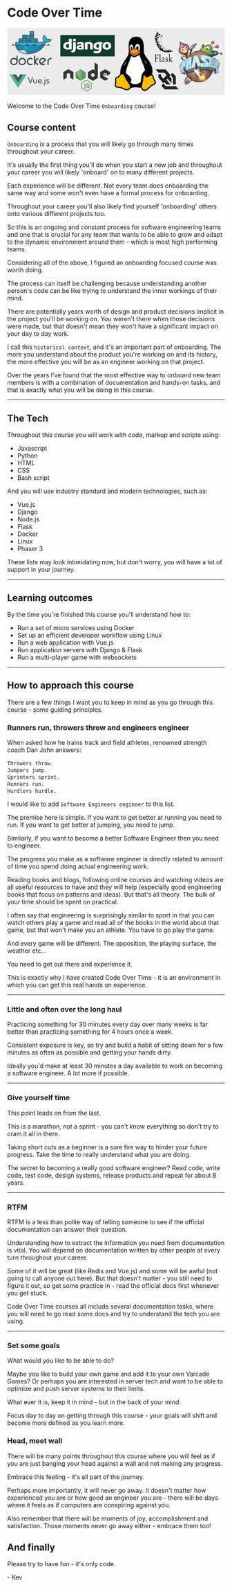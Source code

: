 # Code Over Time

![Icons for tech used in the project](img/tech_list.png)

Welcome to the Code Over Time `Onboarding` course! 

## Course content

`Onboarding` is a process that you will likely go through many times throughout your career. 

It's usually the first thing you'll do when you start a new job and throughout your career you will likely 'onboard' on to many different projects.

Each experience will be different. Not every team does onboarding the same way and some won't even have a formal process for onboarding.

Throughout your career you'll also likely find yourself 'onboarding' others onto various different projects too.

So this is an ongoing and constant process for software engineering teams and one that is crucial for any team that wants to be able to grow and adapt to the dynamic environment around them - which is most high performing teams.

Considering all of the above, I figured an onboarding focused course was worth doing.

The process can itself be challenging because understanding another person's code can be like trying to understand the inner workings of their mind. 

There are potentially years worth of design and product decisions implicit in the project you'll be working on. You weren't there when those decisions were made, but that doesn't mean they won't have a significant impact on your day to day work. 

I call this `historical context`, and it's an important part of onboarding. The more you understand about the product you're working on and its history, the more effective you will be as an engineer working on that project.

Over the years I've found that the most effective way to onboard new team members is with a combination of documentation and hands-on tasks, and that is exactly what you will be doing in this course. 

***

## The Tech

Throughout this course you will work with code, markup and scripts using:

* Javascript
* Python
* HTML
* CSS
* Bash script

And you will use industry standard and modern technologies, such as:

* Vue.js
* Django
* Node.js
* Flask
* Docker
* Linux
* Phaser 3

These lists may look intimidating now, but don't worry, you will have a lot of support in your journey.

***

## Learning outcomes

By the time you're finished this course you'll understand how to:

* Run a set of micro services using Docker
* Set up an efficient developer workflow using Linux
* Run a web application with Vue.js
* Run application servers with Django & Flask
* Run a multi-player game with websockets

***

## How to approach this course

There are a few things I want you to keep in mind as you go through this course - some guiding principles.

### Runners run, throwers throw and engineers engineer

When asked how he trains track and field athletes, renowned strength coach Dan John answers: 

```
Throwers throw.
Jumpers jump.
Sprinters sprint.
Runners run.
Hurdlers hurdle.
```

I would like to add `Software Engineers engineer` to this list.

The premise here is simple. If you want to get better at running you need to run. If you want to get better at jumping, you need to jump.

Similarly, if you want to become a better Software Engineer then you need to engineer.

The progress you make as a software engineer is directly related to amount of time you spend doing actual engineering work.

Reading books and blogs, following online courses and watching videos are all useful resources to have and they will help (especially good engineering books that focus on patterns and ideas). But that's all theory. The bulk of your time should be spent on practical.

I often say that engineering is surprisingly similar to sport in that you can watch others play a game and read all of the books in the world about that game, but that won't make you an athlete. You have to go play the game.

And every game will be different. The opposition, the playing surface, the weather etc...

You need to get out there and experience it. 

This is exactly why I have created Code Over Time - it is an environment in which you can get this real hands on experience.

***

### Little and often over the long haul

Practicing something for 30 minutes every day over many weeks is far better than practicing something for 4 hours once a week.

Consistent exposure is key, so try and build a habit of sitting down for a few minutes as often as possible and getting your hands dirty.

Ideally you'd make at least 30 minutes a day available to work on becoming a software engineer. A lot more if possible.

***

### Give yourself time

This point leads on from the last. 

This is a marathon, not a sprint - you can't know everything so don't try to cram it all in there.

Taking short cuts as a beginner is a sure fire way to hinder your future progress. Take the time to really understand what you are doing.

The secret to becoming a really good software engineer? Read code, write code, test code, design systems, release products and repeat for about 8 years.

***

### RTFM

RTFM is a less than polite way of telling someone to see if the official documentation can answer their question.

Understanding how to extract the information you need from documentation is vital. You will depend on documentation written by other people at every turn throughout your career. 

Some of it will be great (like Redis and Vue.js) and some will be awful (not going to call anyone out here). But that doesn't matter - you still need to figure it out, so get some practice in - read the official docs first whenever you get stuck.

Code Over Time courses all include several documentation tasks, where you will need to go read some docs and try to understand the tech you are using.

***

### Set some goals

What would you like to be able to do? 

Maybe you like to build your own game and add it to your own Varcade Games? Or perhaps you are interested in server tech and want to be able to optimize and push server systems to their limits.

What ever it is, keep it in mind - but in the back of your mind.

Focus day to day on getting through this course - your goals will shift and become more defined as you learn more. 

### Head, meet wall

There will be many points throughout this course where you will feel as if you are just banging your head against a wall and not making any progress.

Embrace this feeling - it's all part of the journey. 

Perhaps more importantly, it will never go away. It doesn't matter how experienced you are or how good an engineer you are - there will be days where it feels as if computers are conspiring against you.

Also remember that there will be moments of joy, accomplishment and satisfaction. Those moments never go away either - embrace them too!

## And finally

Please try to have fun - it's only code. 

\- Kev
